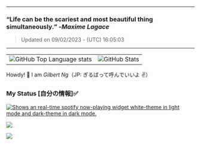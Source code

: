 
---
### **<q>Life can be the scariest and most beautiful thing simultaneously.</q>** -<em>Maxime Lagace</em>
> Updated on 09/02/2023 - (UTC) 16:05:03
---

<table><tr><td><picture><source media="(prefers-color-scheme: dark)" srcset="https://github-readme-stats-eniocvy92-ngzhekai.vercel.app/api/top-langs/?username=ngzhekai&layout=compact&theme=material-palenight&bg_color=00000000&hide_border=true&custom_title=Most+Used+Programming+Languages"><source media="(prefers-color-scheme: light)" srcset="https://github-readme-stats-eniocvy92-ngzhekai.vercel.app/api/top-langs/?username=ngzhekai&layout=compact&theme=buefy&hide_border=true&custom_title=Most+Used+Programming+Languages"><img alt="GitHub Top Language stats" src="https://github-readme-stats-eniocvy92-ngzhekai.vercel.app/api/top-langs/?username=ngzhekai&layout=compact&theme=material-palenight&bg_color=00000000&hide_border=true&custom_title=Most+Used+Programming+Languages"></picture></td><td><picture><source media="(prefers-color-scheme: dark)" srcset="https://github-readme-stats-eniocvy92-ngzhekai.vercel.app/api?username=ngzhekai&show_icons=true&count_private=true&theme=material-palenight&bg_color=00000000&hide_border=true&line_height=33&custom_title=Zhe+Kai's+GitHub+Statistics"><source media="(prefers-color-scheme: light)" srcset="https://github-readme-stats-eniocvy92-ngzhekai.vercel.app/api?username=ngzhekai&show_icons=true&count_private=true&theme=buefy&hide_border=true&line_height=33&custom_title=Zhe+Kai's+GitHub+Statistics"><img alt="GitHub Stats" src="https://github-readme-stats-eniocvy92-ngzhekai.vercel.app/api?username=ngzhekai&show_icons=true&count_private=true&theme=material-palenight&bg_color=00000000&hide_border=true&line_height=33&custom_title=Zhe+Kai's+GitHub+Statistics"></picture></td></tr></table>

Howdy! 👋 I am *Gilbert Ng*（JP: ぎるばって呼んでいいよ ✌️）

### My Status [自分の情報]✅

<a href="https://open.spotify.com/user/flxv095c8u53mlz4cjvagkgzl" target="_blank" rel="noopener noreferrer"><picture><source media="(prefers-color-scheme: dark)" srcset="https://spotify-readme-ofldzkxst-ngzhekai.vercel.app/api?rainbow=true"><source media="(prefers-color-scheme: light)" srcset="https://spotify-readme-ofldzkxst-ngzhekai.vercel.app/api?rainbow=true&theme=dark"><img alt="Shows an real-time spotify now-playing widget white-theme in light mode and dark-theme in dark mode." src="https://spotify-readme-ofldzkxst-ngzhekai.vercel.app/api?rainbow=true"></picture></a>

![](https://www.codewars.com/users/Giruba/badges/large)

![](https://www.gif-vif.com/media/Hackerman.gif)

